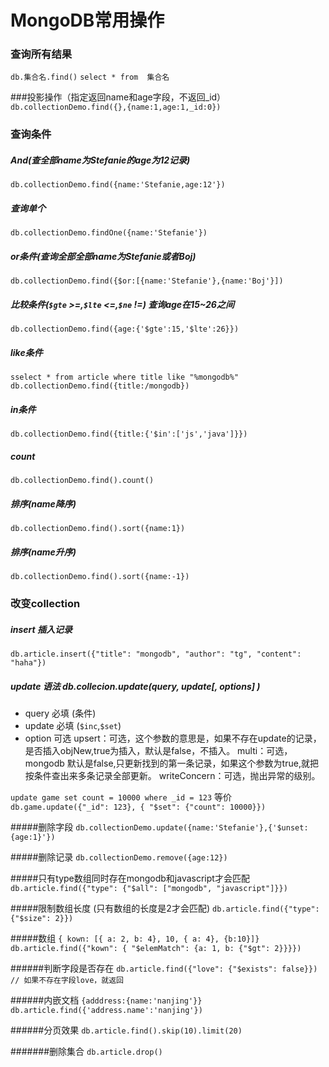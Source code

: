 # MongoDB常用操作

### 查询所有结果
`db.集合名.find()`
`select * from  集合名`

###投影操作（指定返回name和age字段，不返回_id）
`db.collectionDemo.find({},{name:1,age:1,_id:0})`

### 查询条件
##### And(查全部name为Stefanie的age为12记录)
`db.collectionDemo.find({name:'Stefanie,age:12'})`
##### 查询单个
`db.collectionDemo.findOne({name:'Stefanie'})`
##### or条件(查询全部全部name为Stefanie或者Boj)
`db.collectionDemo.find({$or:[{name:'Stefanie'},{name:'Boj'}])`

##### 比较条件(`$gte` >=,`$lte` <=,`$ne` !=) 查询age在15~26之间
`db.collectionDemo.find({age:{'$gte':15,'$lte':26}})`

##### like条件 
`sselect * from article where title like "%mongodb%"`
`db.collectionDemo.find({title:/mongodb})`

##### in条件 
`db.collectionDemo.find({title:{'$in':['js','java']}})`
##### count
`db.collectionDemo.find().count()`
##### 排序(name降序)
`db.collectionDemo.find().sort({name:1})`
##### 排序(name升序)
`db.collectionDemo.find().sort({name:-1})`

### 改变collection
##### insert 插入记录
`db.article.insert({"title": "mongodb", "author": "tg", "content": "haha"})`

##### update 语法 db.collecion.update(query, update[, options] ) 

+ query 必填 (条件)
+ update 必填 (`$inc`,`$set`)
+ option 可选
upsert：可选，这个参数的意思是，如果不存在update的记录，是否插入objNew,true为插入，默认是false，不插入。
multi：可选，mongodb 默认是false,只更新找到的第一条记录，如果这个参数为true,就把按条件查出来多条记录全部更新。
writeConcern：可选，抛出异常的级别。

`update game set count = 10000 where _id = 123`
等价
`db.game.update({"_id": 123}, { "$set": {"count": 10000}})`

#####删除字段 
`db.collectionDemo.update({name:'Stefanie'},{'$unset:{age:1}'})`

#####删除记录
`db.collectionDemo.remove({age:12})`


#####只有type数组同时存在mongodb和javascript才会匹配
`db.article.find({"type": {"$all": ["mongodb", "javascript"]}})`

#####限制数组长度  (只有数组的长度是2才会匹配)
`db.article.find({"type": {"$size": 2}})`

#####数组
`{
 kown: [{ a: 2, b: 4}, 10, { a: 4}, {b:10}]}`
`db.article.find({"kown": { "$elemMatch": {a: 1, b: {"$gt": 2}}}})`


######判断字段是否存在
`db.article.find({"love": {"$exists": false}}) // 如果不存在字段love，就返回`


######内嵌文档
`{adddress:{name:'nanjing'}}`
`db.article.find({'address.name':'nanjing'})`


######分页效果
`db.article.find().skip(10).limit(20)`


#######删除集合
`db.article.drop()`
